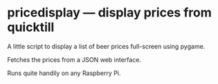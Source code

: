 pricedisplay — display prices from quicktill
============================================

A little script to display a list of beer prices full-screen using
pygame.

Fetches the prices from a JSON web interface.

Runs quite handily on any Raspberry Pi.
